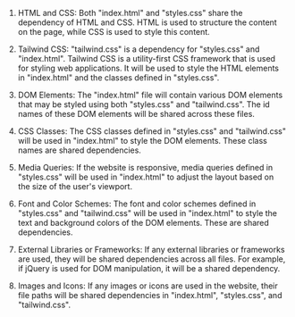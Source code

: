 1. HTML and CSS: Both "index.html" and "styles.css" share the dependency of HTML and CSS. HTML is used to structure the content on the page, while CSS is used to style this content.

2. Tailwind CSS: "tailwind.css" is a dependency for "styles.css" and "index.html". Tailwind CSS is a utility-first CSS framework that is used for styling web applications. It will be used to style the HTML elements in "index.html" and the classes defined in "styles.css".

3. DOM Elements: The "index.html" file will contain various DOM elements that may be styled using both "styles.css" and "tailwind.css". The id names of these DOM elements will be shared across these files.

4. CSS Classes: The CSS classes defined in "styles.css" and "tailwind.css" will be used in "index.html" to style the DOM elements. These class names are shared dependencies.

5. Media Queries: If the website is responsive, media queries defined in "styles.css" will be used in "index.html" to adjust the layout based on the size of the user's viewport.

6. Font and Color Schemes: The font and color schemes defined in "styles.css" and "tailwind.css" will be used in "index.html" to style the text and background colors of the DOM elements. These are shared dependencies.

7. External Libraries or Frameworks: If any external libraries or frameworks are used, they will be shared dependencies across all files. For example, if jQuery is used for DOM manipulation, it will be a shared dependency.

8. Images and Icons: If any images or icons are used in the website, their file paths will be shared dependencies in "index.html", "styles.css", and "tailwind.css".